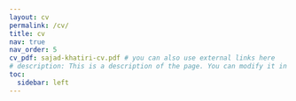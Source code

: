 ```yaml
---
layout: cv
permalink: /cv/
title: cv
nav: true
nav_order: 5
cv_pdf: sajad-khatiri-cv.pdf # you can also use external links here
# description: This is a description of the page. You can modify it in '_pages/cv.md'. You can also change or remove the top pdf download button.
toc:
  sidebar: left
---
```

